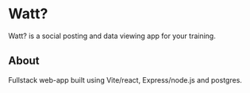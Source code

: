 # Watt?

Watt? is a social posting and data viewing app for your training.

## About

Fullstack web-app built using Vite/react, Express/node.js and postgres.
